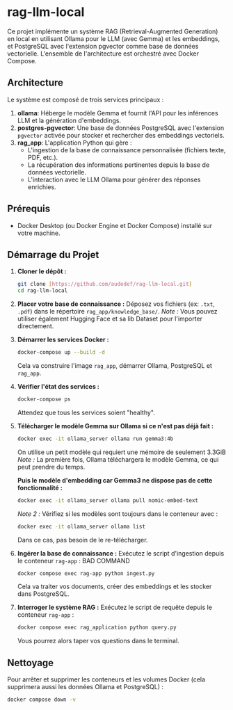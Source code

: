 # rag-llm-local

Ce projet implémente un système RAG (Retrieval-Augmented Generation) en local en utilisant Ollama pour le LLM (avec Gemma) et les embeddings, et PostgreSQL avec l'extension pgvector comme base de données vectorielle. L'ensemble de l'architecture est orchestré avec Docker Compose.

## Architecture

Le système est composé de trois services principaux :

1.  **ollama**: Héberge le modèle Gemma et fournit l'API pour les inférences LLM et la génération d'embeddings.
2.  **postgres-pgvector**: Une base de données PostgreSQL avec l'extension `pgvector` activée pour stocker et rechercher des embeddings vectoriels.
3.  **rag_app**: L'application Python qui gère :
    * L'ingestion de la base de connaissance personnalisée (fichiers texte, PDF, etc.).
    * La récupération des informations pertinentes depuis la base de données vectorielle.
    * L'interaction avec le LLM Ollama pour générer des réponses enrichies.

## Prérequis

* Docker Desktop (ou Docker Engine et Docker Compose) installé sur votre machine.

## Démarrage du Projet

1.  **Cloner le dépôt :**
    ```bash
    git clone [https://github.com/audedef/rag-llm-local.git]
    cd rag-llm-local
    ```

2.  **Placer votre base de connaissance :**
    Déposez vos fichiers (ex: `.txt`, `.pdf`) dans le répertoire `rag_app/knowledge_base/`.
    *Note :* Vous pouvez utiliser également Hugging Face et sa lib Dataset pour l'importer directement.

3.  **Démarrer les services Docker :**
    ```bash
    docker-compose up --build -d
    ```
    Cela va construire l'image `rag_app`, démarrer Ollama, PostgreSQL et `rag_app`.

4.  **Vérifier l'état des services :**
    ```bash
    docker-compose ps
    ```
    Attendez que tous les services soient "healthy".

5. **Télécharger le modèle Gemma sur Ollama si ce n'est pas déjà fait :**
    ```bash
    docker exec -it ollama_server ollama run gemma3:4b
    ```
    On utilise un petit modèle qui requiert une mémoire de seulement 3.3GiB
    *Note :* La première fois, Ollama téléchargera le modèle Gemma, ce qui peut prendre du temps.
    
    **Puis le modèle d'embedding car Gemma3 ne dispose pas de cette fonctionnalité :**
    ```bash
    docker exec -it ollama_server ollama pull nomic-embed-text
    ```
    *Note 2 :* Vérifiez si les modèles sont toujours dans le conteneur avec :
    ```bash
    docker exec -it ollama_server ollama list
    ```
    Dans ce cas, pas besoin de le re-télécharger.

6. **Ingérer la base de connaissance :**
    Exécutez le script d'ingestion depuis le conteneur `rag-app` : BAD COMMAND
    ```bash
    docker compose exec rag-app python ingest.py
    ```
    Cela va traiter vos documents, créer des embeddings et les stocker dans PostgreSQL.

7.  **Interroger le système RAG :**
    Exécutez le script de requête depuis le conteneur `rag-app` :
    ```bash
    docker compose exec rag_application python query.py
    ```
    Vous pourrez alors taper vos questions dans le terminal.

## Nettoyage

Pour arrêter et supprimer les conteneurs et les volumes Docker (cela supprimera aussi les données Ollama et PostgreSQL) :
```bash
docker compose down -v
